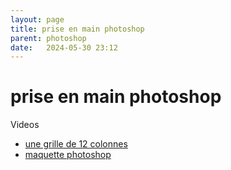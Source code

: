 ```yaml
---
layout: page
title: prise en main photoshop
parent: photoshop
date:   2024-05-30 23:12
---
```

# prise en main photoshop
Videos
- [une grille de 12 colonnes](https://www.loom.com/share/434b9a1418f74daa9ac3a5d4def24d63)
- [maquette photoshop](https://www.loom.com/share/5c04fb17f06141b3ac561c6695a54854?sharedAppSource=personal_library)



